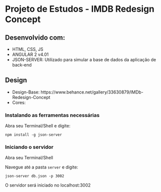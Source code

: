 <h1>Projeto de Estudos - IMDB Redesign Concept</h1>
<h2>Desenvolvido com:</h2>
<ul>
	<li>HTML, CSS, JS</li>
	<li>ANGULAR 2 v4.01</li>
	<li>JSON-SERVER: Utilizado para simular a base de dados da aplicação de back-end</li>
</ul>
<h2>Design</h2>
<ul>
	<li>Design-Base: https://www.behance.net/gallery/33630879/IMDb-Redesign-Concept</li>
	<li>Cores:</li>
</ul>

<h3>Instalando as ferramentas necessárias</h3>
<p>Abra seu Terminal/Shell e digite:</p>
<code>npm install -g json-server</code>
<h3>Iniciando o servidor</h3>
<p>Abra seu Terminal/Shell</p>
<p>Navegue até a pasta <code>server</code> e digite:</p>
<code>json-server db.json -p 3002</code>
<p>O servidor será iniciado no localhost:3002</p>

